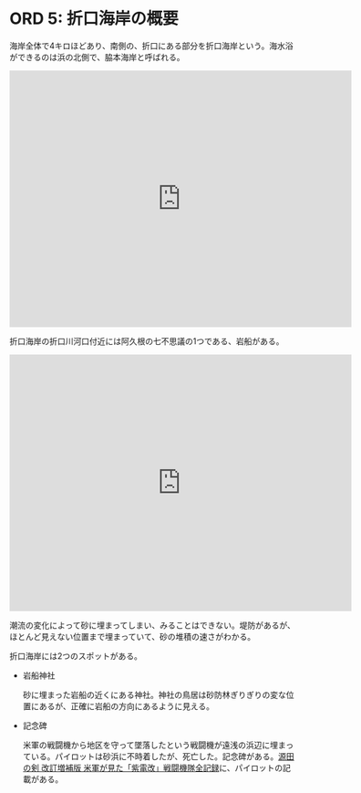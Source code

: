 # ORD 5: 折口海岸の概要

海岸全体で4キロほどあり、南側の、折口にある部分を折口海岸という。海水浴ができるのは浜の北側で、脇本海岸と呼ばれる。

<iframe src="https://www.google.com/maps/embed?pb=!1m17!1m12!1m3!1d20430.498698120406!2d130.20238527716532!3d32.06115413991192!2m3!1f0!2f0!3f0!3m2!1i1024!2i768!4f13.1!3m2!1m1!2zMzLCsDAzJzQ2LjUiTiAxMzDCsDEzJzIyLjQiRQ!5e1!3m2!1sen!2sjp!4v1707669901196!5m2!1sen!2sjp" width="600" height="450" style="border:0;" allowfullscreen="" loading="lazy" referrerpolicy="no-referrer-when-downgrade"></iframe>

折口海岸の折口川河口付近には阿久根の七不思議の1つである、岩船がある。

<iframe src="https://www.google.com/maps/embed?pb=!1m17!1m12!1m3!1d702.618682099278!2d130.20752951165576!3d32.06020823271137!2m3!1f0!2f0!3f0!3m2!1i1024!2i768!4f13.1!3m2!1m1!2zMzLCsDAzJzM2LjgiTiAxMzDCsDEyJzI3LjciRQ!5e1!3m2!1sen!2sjp!4v1707668799909!5m2!1sen!2sjp" width="600" height="450" style="border:0;" allowfullscreen="" loading="lazy" referrerpolicy="no-referrer-when-downgrade"></iframe>

潮流の変化によって砂に埋まってしまい、みることはできない。堤防があるが、ほとんど見えない位置まで埋まっていて、砂の堆積の速さがわかる。

折口海岸には2つのスポットがある。

- 岩船神社

  砂に埋まった岩船の近くにある神社。神社の鳥居は砂防林ぎりぎりの変な位置にあるが、正確に岩船の方向にあるように見える。

- 記念碑

  米軍の戦闘機から地区を守って墜落したという戦闘機が遠浅の浜辺に埋まっている。パイロットは砂浜に不時着したが、死亡した。記念碑がある。[源田の剣 改訂増補版 米軍が見た「紫電改」戦闘機隊全記録](https://www.amazon.co.jp/gp/product/B014KHMV4G/ref=ppx_yo_dt_b_search_asin_title?ie=UTF8&psc=1)に、パイロットの記載がある。
